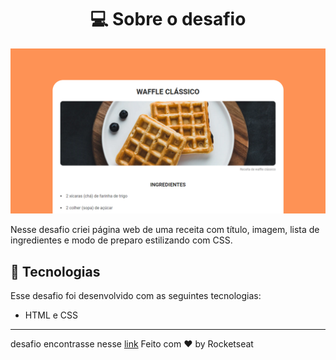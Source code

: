 <h1 align="center">💻 Sobre o desafio</h1>
<p align="center">
  <img src=".github/page.png">
</p>
<p>
  Nesse desafio criei página web de uma receita com título, imagem, lista de ingredientes e modo de preparo estilizando com CSS.  
</p>

## 🚀 Tecnologias

Esse desafio foi desenvolvido com as seguintes tecnologias:

- HTML e CSS

---
desafio encontrasse nesse <a href="https://efficient-sloth-d85.notion.site/Desafio-Piloto-P-gina-de-Receita-15acc6a34f744484a2e64a1f115bfbae">link</a>
Feito com ♥ by Rocketseat
